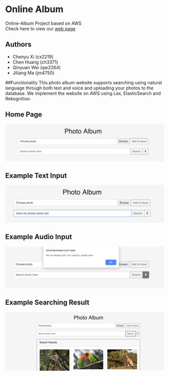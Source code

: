 #  Online Album 

Online-Album Project based on AWS<br/>
Check here to view our <a href='https://s3.amazonaws.com/cc-holder/index.html'> web page </a> 

## Authors
- Chenyu Xi (cx2219)
- Chen Huang (ch3371)
- Qinyuan Wei (qw2264)
- Jiliang Ma (jm4750)

##Functionality
This photo album website supports searching using natural language through both text and voice and uploading your photos to the database. We implement the website on AWS using Lex, ElasticSearch and Rekognition.

## Home Page
<img src="https://github.com/XiplusChenyu/Online-Album/blob/master/images/homepage.png">


## Example Text Input

<img src="https://github.com/XiplusChenyu/Online-Album/blob/master/images/example_input.png">

## Example Audio Input 

<img src="https://github.com/XiplusChenyu/Online-Album/blob/master/images/audio_input.png">


## Example Searching Result

<img src="https://github.com/XiplusChenyu/Online-Album/blob/master/images/example_output.png">
